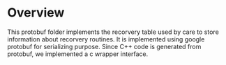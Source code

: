
# Overview

This protobuf folder implements the recorvery table used by care to store
information about recorvery routines. It is implemented using google protobuf
for serializing purpose. Since C++ code is generated from protobuf, we implemented
a c wrapper interface.
